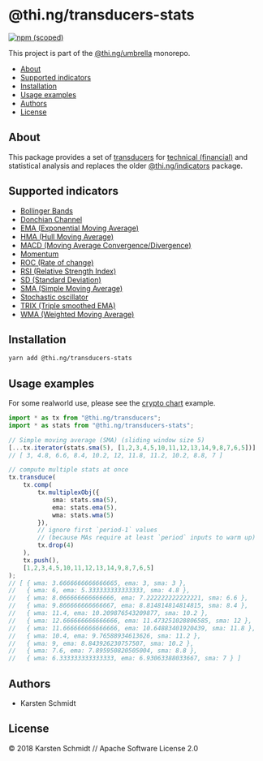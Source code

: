 # @thi.ng/transducers-stats

[![npm (scoped)](https://img.shields.io/npm/v/@thi.ng/transducers-stats.svg)](https://www.npmjs.com/package/@thi.ng/transducers-stats)

This project is part of the
[@thi.ng/umbrella](https://github.com/thi-ng/umbrella/) monorepo.

<!-- TOC depthFrom:2 depthTo:3 -->

- [About](#about)
- [Supported indicators](#supported-indicators)
- [Installation](#installation)
- [Usage examples](#usage-examples)
- [Authors](#authors)
- [License](#license)

<!-- /TOC -->

## About

This package provides a set of
[transducers](https://github.com/thi-ng/umbrella/tree/master/packages/transducers)
for [technical
(financial)](https://en.wikipedia.org/wiki/Technical_indicator) and
statistical analysis and replaces the older
[@thi.ng/indicators](https://github.com/thi-ng/indicators) package.

## Supported indicators

- [Bollinger Bands](./src/bollinger.ts)
- [Donchian Channel](./src/donchian.ts)
- [EMA (Exponential Moving Average)](./src/ema.ts)
- [HMA (Hull Moving Average)](./src/hma.ts)
- [MACD (Moving Average Convergence/Divergence)](./src/macd.ts)
- [Momentum](./src/momentum.ts)
- [ROC (Rate of change)](./src/roc.ts)
- [RSI (Relative Strength Index)](./src/rsi.ts)
- [SD (Standard Deviation)](./src/sd.ts)
- [SMA (Simple Moving Average)](./src/sma.ts)
- [Stochastic oscillator](./src/stochastic.ts)
- [TRIX (Triple smoothed EMA)](./src/trix.ts)
- [WMA (Weighted Moving Average)](./src/wma.ts)

## Installation

```bash
yarn add @thi.ng/transducers-stats
```

## Usage examples

For some realworld use, please see the [crypto
chart](https://github.com/thi-ng/umbrella/tree/master/examples/crypto-chart)
example.

```ts
import * as tx from "@thi.ng/transducers";
import * as stats from "@thi.ng/transducers-stats";

// Simple moving average (SMA) (sliding window size 5)
[...tx.iterator(stats.sma(5), [1,2,3,4,5,10,11,12,13,14,9,8,7,6,5])]
// [ 3, 4.8, 6.6, 8.4, 10.2, 12, 11.8, 11.2, 10.2, 8.8, 7 ]

// compute multiple stats at once
tx.transduce(
    tx.comp(
        tx.multiplexObj({
            sma: stats.sma(5),
            ema: stats.ema(5),
            wma: stats.wma(5)
        }),
        // ignore first `period-1` values
        // (because MAs require at least `period` inputs to warm up)
        tx.drop(4)
    ),
    tx.push(),
    [1,2,3,4,5,10,11,12,13,14,9,8,7,6,5]
);
// [ { wma: 3.6666666666666665, ema: 3, sma: 3 },
//   { wma: 6, ema: 5.333333333333333, sma: 4.8 },
//   { wma: 8.066666666666666, ema: 7.222222222222221, sma: 6.6 },
//   { wma: 9.866666666666667, ema: 8.814814814814815, sma: 8.4 },
//   { wma: 11.4, ema: 10.209876543209877, sma: 10.2 },
//   { wma: 12.666666666666666, ema: 11.473251028806585, sma: 12 },
//   { wma: 11.666666666666666, ema: 10.64883401920439, sma: 11.8 },
//   { wma: 10.4, ema: 9.76588934613626, sma: 11.2 },
//   { wma: 9, ema: 8.843926230757507, sma: 10.2 },
//   { wma: 7.6, ema: 7.895950820505004, sma: 8.8 },
//   { wma: 6.333333333333333, ema: 6.93063388033667, sma: 7 } ]
```

## Authors

- Karsten Schmidt

## License

&copy; 2018 Karsten Schmidt // Apache Software License 2.0
